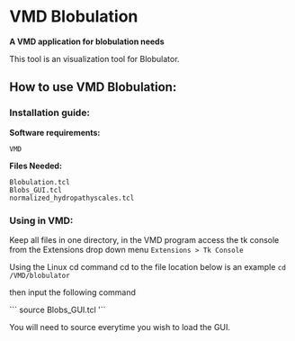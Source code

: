 # VMD Blobulation

**A VMD application for blobulation needs**

This tool is an visualization tool for Blobulator.

## How to use VMD Blobulation: 

### Installation guide:

**Software requirements:** 

```VMD```

**Files Needed:**

``` 
Blobulation.tcl
Blobs_GUI.tcl
normalized_hydropathyscales.tcl
```

### Using in VMD:

Keep all files in one directory, in the VMD program access the tk console
from the Extensions drop down menu 
`Extensions > Tk Console`

Using the Linux cd command cd to the file location below is an example
``` cd /VMD/blobulator ```
 
 then input the following command 

``` source Blobs_GUI.tcl '`` 

You will need to source everytime you wish to load the GUI. 
